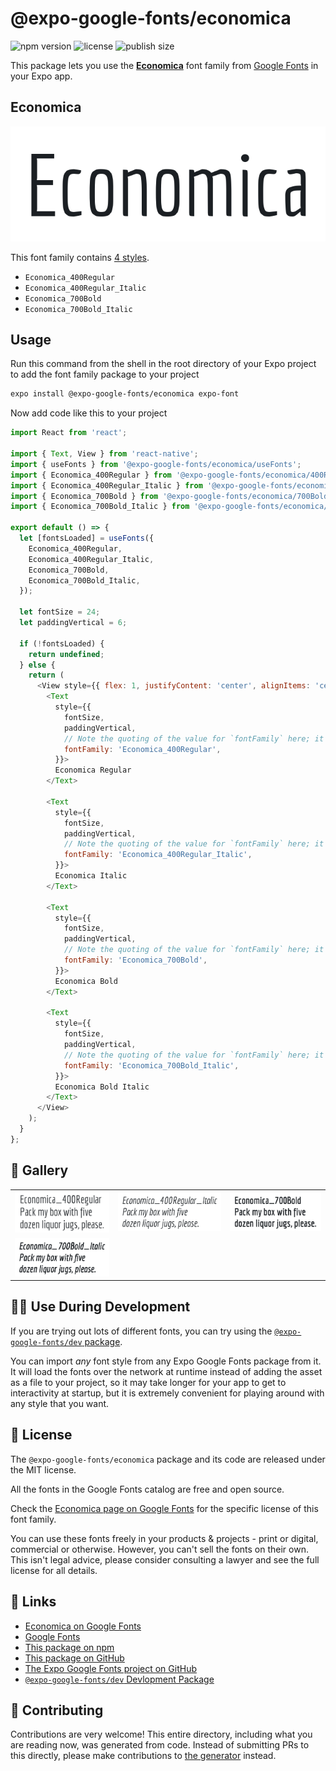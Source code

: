 # @expo-google-fonts/economica

![npm version](https://flat.badgen.net/npm/v/@expo-google-fonts/economica)
![license](https://flat.badgen.net/github/license/expo/google-fonts)
![publish size](https://flat.badgen.net/packagephobia/install/@expo-google-fonts/economica)

This package lets you use the [**Economica**](https://fonts.google.com/specimen/Economica) font family from [Google Fonts](https://fonts.google.com/) in your Expo app.

## Economica

![Economica](./font-family.png)

This font family contains [4 styles](#-gallery).

- `Economica_400Regular`
- `Economica_400Regular_Italic`
- `Economica_700Bold`
- `Economica_700Bold_Italic`

## Usage

Run this command from the shell in the root directory of your Expo project to add the font family package to your project
```sh
expo install @expo-google-fonts/economica expo-font
```

Now add code like this to your project
```js
import React from 'react';

import { Text, View } from 'react-native';
import { useFonts } from '@expo-google-fonts/economica/useFonts';
import { Economica_400Regular } from '@expo-google-fonts/economica/400Regular';
import { Economica_400Regular_Italic } from '@expo-google-fonts/economica/400Regular_Italic';
import { Economica_700Bold } from '@expo-google-fonts/economica/700Bold';
import { Economica_700Bold_Italic } from '@expo-google-fonts/economica/700Bold_Italic';

export default () => {
  let [fontsLoaded] = useFonts({
    Economica_400Regular,
    Economica_400Regular_Italic,
    Economica_700Bold,
    Economica_700Bold_Italic,
  });

  let fontSize = 24;
  let paddingVertical = 6;

  if (!fontsLoaded) {
    return undefined;
  } else {
    return (
      <View style={{ flex: 1, justifyContent: 'center', alignItems: 'center' }}>
        <Text
          style={{
            fontSize,
            paddingVertical,
            // Note the quoting of the value for `fontFamily` here; it expects a string!
            fontFamily: 'Economica_400Regular',
          }}>
          Economica Regular
        </Text>

        <Text
          style={{
            fontSize,
            paddingVertical,
            // Note the quoting of the value for `fontFamily` here; it expects a string!
            fontFamily: 'Economica_400Regular_Italic',
          }}>
          Economica Italic
        </Text>

        <Text
          style={{
            fontSize,
            paddingVertical,
            // Note the quoting of the value for `fontFamily` here; it expects a string!
            fontFamily: 'Economica_700Bold',
          }}>
          Economica Bold
        </Text>

        <Text
          style={{
            fontSize,
            paddingVertical,
            // Note the quoting of the value for `fontFamily` here; it expects a string!
            fontFamily: 'Economica_700Bold_Italic',
          }}>
          Economica Bold Italic
        </Text>
      </View>
    );
  }
};

```

## 🔡 Gallery


||||
|-|-|-|
|![Economica_400Regular](.//400Regular/Economica_400Regular.ttf.png)|![Economica_400Regular_Italic](.//400Regular_Italic/Economica_400Regular_Italic.ttf.png)|![Economica_700Bold](.//700Bold/Economica_700Bold.ttf.png)||
|![Economica_700Bold_Italic](.//700Bold_Italic/Economica_700Bold_Italic.ttf.png)||||


## 👩‍💻 Use During Development

If you are trying out lots of different fonts, you can try using the [`@expo-google-fonts/dev` package](https://github.com/expo/google-fonts/tree/master/font-packages/dev#readme).

You can import *any* font style from any Expo Google Fonts package from it. It will load the fonts
over the network at runtime instead of adding the asset as a file to your project, so it may take longer
for your app to get to interactivity at startup, but it is extremely convenient
for playing around with any style that you want.

## 📖 License

The `@expo-google-fonts/economica` package and its code are released under the MIT license.

All the fonts in the Google Fonts catalog are free and open source.

Check the [Economica page on Google Fonts](https://fonts.google.com/specimen/Economica) for the specific license of this font family.

You can use these fonts freely in your products & projects - print or digital, commercial or otherwise. However, you can't sell the fonts on their own. This isn't legal advice, please consider consulting a lawyer and see the full license for all details.

## 🔗 Links

- [Economica on Google Fonts](https://fonts.google.com/specimen/Economica)
- [Google Fonts](https://fonts.google.com/)
- [This package on npm](https://www.npmjs.com/package/@expo-google-fonts/economica)
- [This package on GitHub](https://github.com/expo/google-fonts/tree/master/font-packages/economica)
- [The Expo Google Fonts project on GitHub](https://github.com/expo/google-fonts)
- [`@expo-google-fonts/dev` Devlopment Package](https://github.com/expo/google-fonts/tree/master/font-packages/dev)

## 🤝 Contributing

Contributions are very welcome! This entire directory, including what you are reading now, was generated from code. Instead of submitting PRs to this directly, please make contributions to [the generator](https://github.com/expo/google-fonts/tree/master/packages/generator) instead.
